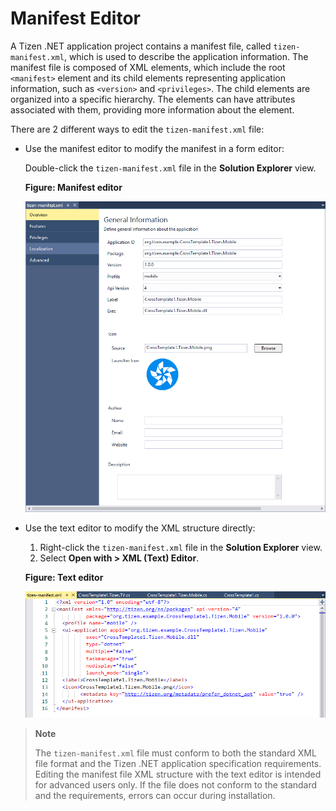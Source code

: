 # Manifest Editor #

A Tizen .NET application project contains a manifest file, called `tizen-manifest.xml`, which is used to describe the application information.  The manifest file is composed of XML elements, which include the root `<manifest>` element and its child elements representing application information, such as `<version>` and `<privileges>`. The child elements are organized into a specific hierarchy. The elements can have attributes associated with them, providing more information about the element.

There are 2 different ways to edit the `tizen-manifest.xml` file:

- Use the manifest editor to modify the manifest in a form editor:

  Double-click the `tizen-manifest.xml` file in the **Solution Explorer** view.

  **Figure: Manifest editor**
  
  ![Manifest editor](media/manifest-overview.png)

- Use the text editor to modify the XML structure directly:

  1. Right-click the `tizen-manifest.xml` file in the **Solution Explorer** view.
  2. Select **Open with &gt; XML (Text) Editor**.

  **Figure: Text editor**

  ![Text editor](media/manifest-text-editor.png)

> **Note**
>
> The `tizen-manifest.xml` file must conform to both the standard XML file format and the Tizen .NET application specification requirements. Editing the manifest file XML structure with the text editor is intended for advanced users only. If the file does not conform to the standard and the requirements, errors can occur during installation.

